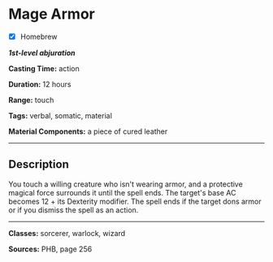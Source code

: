 # Mage Armor

- [x] Homebrew

***1st-level abjuration***

**Casting Time:** action

**Duration:** 12 hours

**Range:** touch

**Tags:** verbal, somatic, material

**Material Components:** a piece of cured leather

---

## Description
You touch a willing creature who isn't wearing armor, and a protective magical force surrounds it until the spell ends. The target's base AC becomes 12 + its Dexterity modifier. The spell ends if the target dons armor or if you dismiss the spell as an action.

---

**Classes:** sorcerer, warlock, wizard

**Sources:** PHB, page 256

